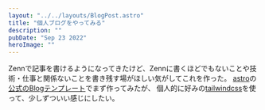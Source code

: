 ```yaml
---
layout: "../../layouts/BlogPost.astro"
title: "個人ブログをやってみる"
description: ""
pubDate: "Sep 23 2022"
heroImage: ""
---
```


Zennで記事を書けるようになってきたけど、Zennに書くほどでもないことや技術・仕事と関係ないことを書き残す場がほしい気がしてこれを作った。
[astro](https://astro.build/)の[公式のBlogテンプレート](https://github.com/withastro/astro/tree/main/examples/blog)でまず作ってみたが、
個人的に好みの[tailwindcss](https://tailwindcss.com/)を使って、少しずついい感じにしたい。